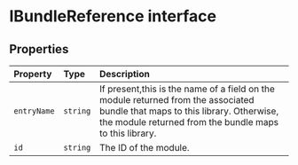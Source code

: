 # IBundleReference interface










## Properties

| Property	   | Type	| Description|
|:-------------|:-------|:-----------|
|`entryName`      | `string` | If present,this is the name of a field on the module returned from the associated bundle that maps to  this library. Otherwise, the module returned from the bundle maps to this library. |
|`id`      | `string` | The ID of the module. |





